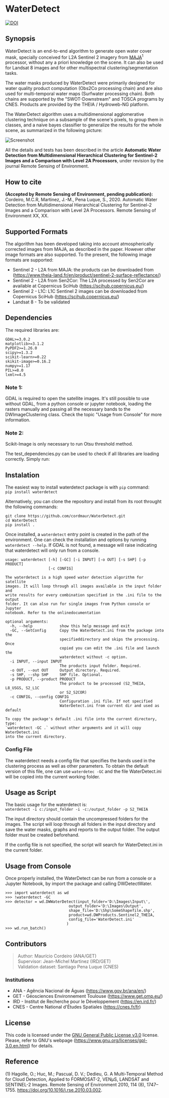 # WaterDetect

[![DOI](https://zenodo.org/badge/224832878.svg)](https://zenodo.org/badge/latestdoi/224832878)

## Synopsis

WaterDetect is an end-to-end algorithm to generate open water cover mask, specially conceived for L2A Sentinel 2 imagery from [MAJA](https://logiciels.cnes.fr/en/content/maja)<sup>1</sup>  processor, without any a priori knowledge on the scene. It can also be used for Landsat 8 images and for other multispectral clustering/segmentation tasks.<br>

The water masks produced by WaterDetect were primarily designed for water quality product computation (Obs2Co processing chain) and are also used for multi-temporal water maps (Surfwater processing chain). Both chains are supported by the "SWOT-Downstream" and TOSCA programs by CNES. Products are provided by the THEIA / Hydroweb-NG platform. 

The WaterDetect algorithm uses a multidimensional agglomerative clustering technique on a subsample of the scene's pixels, to group them in classes, and a naive bayes classifier to generalize the results for the whole scene, as summarized in the following picture:

![Screenshot](GraphicalAbstract.JPG)

All the details and tests has been described in the article <b>Automatic Water Detection from Multidimensional Hierarchical Clustering for Sentinel-2 Images and a Comparison with Level 2A Processors</b>, under revision by the journal Remote Sensing of Environment.

## How to cite
<b> (Accepted by Remote Sensing of Environment, pending publication):</b><br>
Cordeiro, M.C.R, Martinez, J.-M., Pena Luque, S., 2020. Automatic Water Detection from Multidimensional Hierarchical Clustering for Sentinel-2 Images and a Comparison with Level 2A Processors. Remote Sensing of Environment XX, XX. 

## Supported Formats
The algorithm has been developed taking into account atmospherically corrected images from MAJA, as described in the paper. However other image formats are also supported.
To the present, the following image formats are supported:
* Sentinel 2 - L2A from MAJA: the products can be downloaded from (https://www.theia-land.fr/en/product/sentinel-2-surface-reflectance/)
* Sentinel 2 - L2A from Sen2Cor: The L2A processed by Sen2Cor are available at Copernicus SciHub (https://scihub.copernicus.eu/)
* Sentinel 2 - L1C: L1C Sentinel 2 images can be downloaded from Copernicus SciHub (https://scihub.copernicus.eu/)
* Landsat 8 - To be validated

## Dependencies
The required libraries are:
```
GDAL>=3.0.2
matplotlib>=3.1.2
PyPDF2>=1.26.0
scipy>=1.3.2
scikit-learn>=0.22
skikit-image>=0.16.2
numpy>=1.17
PIL>=8.0
lxml>=4.5
```
### Note 1:
GDAL is required to open the satellite images. It's still possible to use without GDAL, from a python console or jupyter notebook, loading the rasters manually and passing all the necessary bands to the DWImageClustering class. Check the topic "Usage from Console" for more information.

### Note 2:
Scikit-Image is only necessary to run Otsu threshold method. 

The test_dependencies.py can be used to check if all libraries are loading correctly. Simply run:


## Instalation
The easiest way to install waterdetect package is with `pip` command:<br>
`pip install waterdetect`

Alternatively, you can clone the repository and install from its root throught the following commands:
```
git clone https://github.com/cordmaur/WaterDetect.git
cd WaterDetect
pip install .
```

Once installed, a `waterdetect` entry point is created in the path of the environment.
One can check the installation and options by running `waterdetect --help`. If GDAL is not found, a message will raise indicating that waterdetect will only run from a console.
```
usage: waterdetect [-h] [-GC] [-i INPUT] [-o OUT] [-s SHP] [-p PRODUCT]
                   [-c CONFIG]

The waterdetect is a high speed water detection algorithm for satellite
images. It will loop through all images available in the input folder and
write results for every combination specified in the .ini file to the output
folder. It can also run for single images from Python console or Jupyter
notebook. Refer to the onlinedocumentation

optional arguments:
  -h, --help            show this help message and exit
  -GC, --GetConfig      Copy the WaterDetect.ini from the package into the
                        specifieddirectory and skips the processing. Once
                        copied you can edit the .ini file and launch the
                        waterdetect without -c option.
  -i INPUT, --input INPUT
                        The products input folder. Required.
  -o OUT, --out OUT     Output directory. Required.
  -s SHP, --shp SHP     SHP file. Optional.
  -p PRODUCT, --product PRODUCT
                        The product to be processed (S2_THEIA, L8_USGS, S2_L1C
                        or S2_S2COR)
  -c CONFIG, --config CONFIG
                        Configuration .ini file. If not specified
                        WaterDetect.ini from current dir and used as default

To copy the package's default .ini file into the current directory, type:
`waterdetect -GC .` without other arguments and it will copy WaterDetect.ini
into the current directory.
```

### Config File
The waterdetect needs a config file that specifies the bands used in the clustering process as well as other parameters.
To obtain the default version of this file,  one can use `waterdetec -GC` and the file WaterDetect.ini will be copied into the current working folder.

## Usage as Script
The basic usage for the waterdetect is:<br>
`waterdetect -i c:/input_folder -i -c:/output_folder -p S2_THEIA`

The input directory should contain the uncompressed folders for the images. The script will loop through all folders in the input directory and save the water masks, graphs and reports to the output folder. The output folder must be created beforehand.

If the config file is not specified, the script will search for WaterDetect.ini in the current folder.

## Usage from Console
Once properly installed, the WaterDetect can be run from a console or a Jupyter Notebook, by import the package and calling DWDetectWater.

```
>>> import waterdetect as wd
>>> !waterdetect -GC
>>> detector = wd.DWWaterDetect(input_folder='D:\Images\Input\',
                            output_folder='D:\Images\Output',
                            shape_file='D:\Shp\SomeShapefile.shp',
                            product=wd.DWProducts.Sentinel2_THEIA,
                            config_file='WaterDetect.ini'
                           )
>>> wd.run_batch()
```

## Contributors
> Author: Maurício Cordeiro (ANA/GET)<br>
> Supervisor: Jean-Michel Martinez (IRD/GET)<br>
> Validation dataset: Santiago Pena Luque (CNES) 

### Institutions
* ANA - Agência Nacional de Águas (https://www.gov.br/ana/en/)
* GET - Géosciences Environnement Toulouse (https://www.get.omp.eu/)
* IRD - Institut de Recherche pour le Développement (https://en.ird.fr/)
* CNES - Centre National d'Études Spatiales (https://cnes.fr/fr)

## License
This code is licensed under the [GNU General Public License v3.0](https://github.com/cordmaur/WaterDetect/blob/master/LICENSE) license. Please, refer to GNU's webpage  (https://www.gnu.org/licenses/gpl-3.0.en.html) for details.

## Reference
(1) Hagolle, O.; Huc, M.; Pascual, D. V.; Dedieu, G. A Multi-Temporal Method for Cloud Detection, Applied to FORMOSAT-2, VENµS, LANDSAT and SENTINEL-2 Images. Remote Sensing of Environment 2010, 114 (8), 1747–1755. https://doi.org/10.1016/j.rse.2010.03.002.
